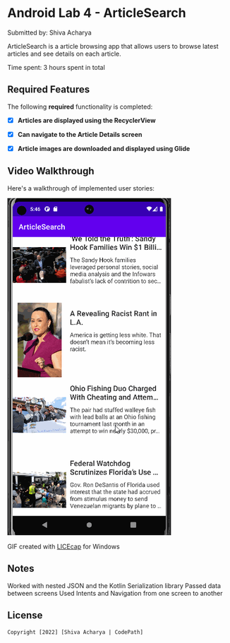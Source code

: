 # Android Lab 4 - ArticleSearch

Submitted by: Shiva Acharya

ArticleSearch is a article browsing app that allows users to browse latest articles and see details on each article.

Time spent: 3 hours spent in total

## Required Features

The following **required** functionality is completed:

- [x] **Articles are displayed using the RecyclerView**
- [x] **Can navigate to the Article Details screen**
- [x] **Article images are downloaded and displayed using Glide**


## Video Walkthrough

Here's a walkthrough of implemented user stories:

<img src='https://github.com/shivaAcharya/ArticleSearch/blob/main/ArticleSearch_Walkthrough.gif' title='Video Walkthrough' width='' alt='Video Walkthrough' />

<!-- Replace this with whatever GIF tool you used! -->
GIF created with [LICEcap](https://www.cockos.com/licecap//) for Windows

## Notes

Worked with nested JSON and the Kotlin Serialization library
Passed data between screens
Used Intents and Navigation from one screen to another

## License

    Copyright [2022] [Shiva Acharya | CodePath]
